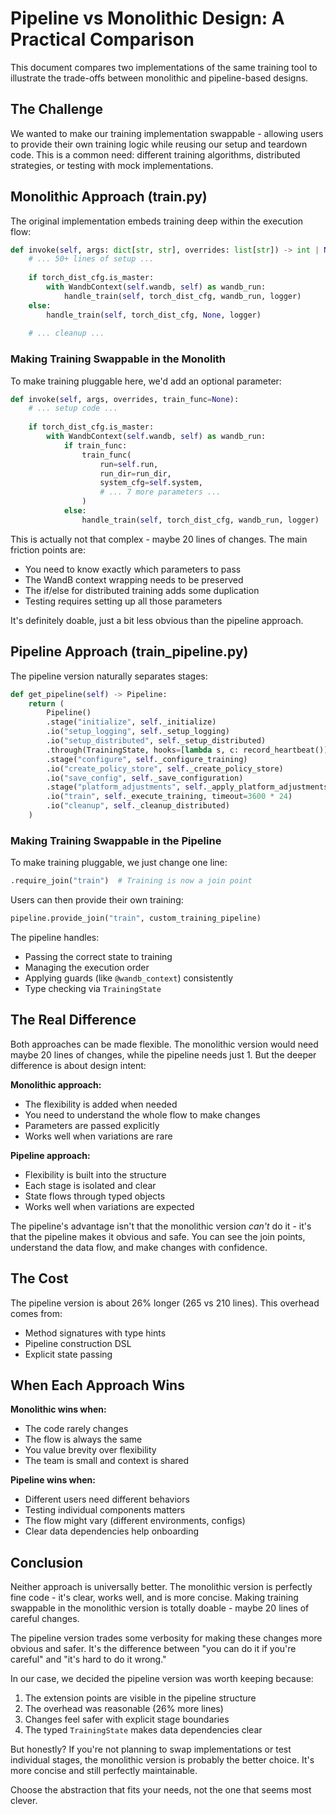 # Pipeline vs Monolithic Design: A Practical Comparison

This document compares two implementations of the same training tool to illustrate the trade-offs between monolithic and pipeline-based designs.

## The Challenge

We wanted to make our training implementation swappable - allowing users to provide their own training logic while reusing our setup and teardown code. This is a common need: different training algorithms, distributed strategies, or testing with mock implementations.

## Monolithic Approach (train.py)

The original implementation embeds training deep within the execution flow:

```python
def invoke(self, args: dict[str, str], overrides: list[str]) -> int | None:
    # ... 50+ lines of setup ...
    
    if torch_dist_cfg.is_master:
        with WandbContext(self.wandb, self) as wandb_run:
            handle_train(self, torch_dist_cfg, wandb_run, logger)
    else:
        handle_train(self, torch_dist_cfg, None, logger)
    
    # ... cleanup ...
```

### Making Training Swappable in the Monolith

To make training pluggable here, we'd add an optional parameter:

```python
def invoke(self, args, overrides, train_func=None):
    # ... setup code ...
    
    if torch_dist_cfg.is_master:
        with WandbContext(self.wandb, self) as wandb_run:
            if train_func:
                train_func(
                    run=self.run,
                    run_dir=run_dir,
                    system_cfg=self.system,
                    # ... 7 more parameters ...
                )
            else:
                handle_train(self, torch_dist_cfg, wandb_run, logger)
```

This is actually not that complex - maybe 20 lines of changes. The main friction points are:
- You need to know exactly which parameters to pass
- The WandB context wrapping needs to be preserved
- The if/else for distributed training adds some duplication
- Testing requires setting up all those parameters

It's definitely doable, just a bit less obvious than the pipeline approach.

## Pipeline Approach (train_pipeline.py)

The pipeline version naturally separates stages:

```python
def get_pipeline(self) -> Pipeline:
    return (
        Pipeline()
        .stage("initialize", self._initialize)
        .io("setup_logging", self._setup_logging)
        .io("setup_distributed", self._setup_distributed)
        .through(TrainingState, hooks=[lambda s, c: record_heartbeat()])
        .stage("configure", self._configure_training)
        .io("create_policy_store", self._create_policy_store)
        .io("save_config", self._save_configuration)
        .stage("platform_adjustments", self._apply_platform_adjustments)
        .io("train", self._execute_training, timeout=3600 * 24)
        .io("cleanup", self._cleanup_distributed)
    )
```

### Making Training Swappable in the Pipeline

To make training pluggable, we just change one line:

```python
.require_join("train")  # Training is now a join point
```

Users can then provide their own training:
```python
pipeline.provide_join("train", custom_training_pipeline)
```

The pipeline handles:
- Passing the correct state to training
- Managing the execution order
- Applying guards (like `@wandb_context`) consistently
- Type checking via `TrainingState`

## The Real Difference

Both approaches can be made flexible. The monolithic version would need maybe 20 lines of changes, while the pipeline needs just 1. But the deeper difference is about design intent:

**Monolithic approach:**
- The flexibility is added when needed
- You need to understand the whole flow to make changes
- Parameters are passed explicitly
- Works well when variations are rare

**Pipeline approach:**
- Flexibility is built into the structure
- Each stage is isolated and clear
- State flows through typed objects
- Works well when variations are expected

The pipeline's advantage isn't that the monolithic version *can't* do it - it's that the pipeline makes it obvious and safe. You can see the join points, understand the data flow, and make changes with confidence.

## The Cost

The pipeline version is about 26% longer (265 vs 210 lines). This overhead comes from:
- Method signatures with type hints
- Pipeline construction DSL
- Explicit state passing

## When Each Approach Wins

**Monolithic wins when:**
- The code rarely changes
- The flow is always the same
- You value brevity over flexibility
- The team is small and context is shared

**Pipeline wins when:**
- Different users need different behaviors
- Testing individual components matters
- The flow might vary (different environments, configs)
- Clear data dependencies help onboarding

## Conclusion

Neither approach is universally better. The monolithic version is perfectly fine code - it's clear, works well, and is more concise. Making training swappable in the monolithic version is totally doable - maybe 20 lines of careful changes.

The pipeline version trades some verbosity for making these changes more obvious and safer. It's the difference between "you can do it if you're careful" and "it's hard to do it wrong."

In our case, we decided the pipeline version was worth keeping because:
1. The extension points are visible in the pipeline structure
2. The overhead was reasonable (26% more lines)
3. Changes feel safer with explicit stage boundaries
4. The typed `TrainingState` makes data dependencies clear

But honestly? If you're not planning to swap implementations or test individual stages, the monolithic version is probably the better choice. It's more concise and still perfectly maintainable.

Choose the abstraction that fits your needs, not the one that seems most clever.
